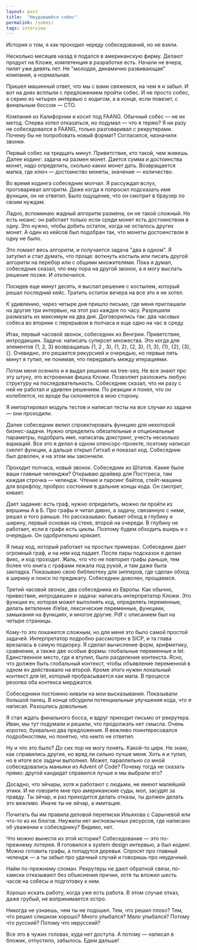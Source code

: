```yaml
---
layout: post
title:  "Неудавшийся собес"
permalink: /sobes/
tags: interview
---
```


История о том, я как проходил череду собеседований, но не взяли.

Несколько месяцев назад я подался в американскую фирму. Делают продукт на Кложе,
компетенция в разработке есть. Начали не вчера, пилят уже девять лет. Не
"молодая, динамично развивающая" компания, а нормальная.

Пришел машинный ответ, что мы с вами свяжемся, на чем я и забыл. И вот на днях
всплыли с предложением пройти собес. И не просто собес, а серию из четырех
интервью с кодигом, а в конце, если повезет, с финальным боссом — CTO.

Компания из Калифорнии и косит под FAANG. Обычный собес — не их метод. Сперва
хотел отказаться, но подумал — что я теряю? Я ни разу не собеседовался в FAANG,
только разговаривал с рекрутерами. Почему бы не попробовать новый формат?
Согласился, назначили звонки.

Первый собес на тридцать минут. Приветствие, кто такой, чем живешь. Далее
кодинг: задача на размен монет. Дается сумма и достоинства монет, надо
определить, сколько каких монет дать. Возвращается мапка, где ключ — достоинство
монеты, значение — количество.

Во время кодинга собеседник молчал. Я рассуждал вслух, проговаривал
алгоритм. Даже когда я попросил подсказать имя функции, он не ответил. Было
ощущение, что он смотрит в браузер по своим нуждам.

Ладно, вспоминаю жадный алгоритм размена, он не такой сложный. Но есть нюанс: он
работает только если среди монет есть достоинством в одну. Это нужно, чтобы
добить остаток, когда не осталось других монет. А один из кейсов был подобран
так, что монеты достоинством в одну не было.

Это ломает весь алгоритм, и получается задача "два в одном". Я затупил и стал
думать, что проще: воткнуть костыль или писать другой алгоритм на перебор или с
общими множителями. Пока я думал, собеседник сказал, что ему пора на другой
звонок, а я могу выслать решение позже. И отключился.

Посидев еще минут десять, я выслал решение с костылем, который решал последний
кейс. Тратить остаток вечера на все это я не хотел.

К удивлению, через четыре дня пришло письмо, где меня приглашали на другие три
интервью, на этот раз каждое по часу. Разрешили размазать их максимум на два
дня. Договорились так: два часовых собеса во вторник с перерывом в полчаса и еще
одно на час в среду.

Итак, первый часовой звонок, собеседник из Венгрии. Приветствие,
интродакшен. Задача: написать суперсет множества. Это когда для элементов {1, 2,
3} возвращаешь {1, 2 , 3}, {1, 2}, {2, 3}, {1, 3}, {1}, {2}, {3}, {}. Очевидно,
это решается рекурсией и очередью, но первые пять минут я тупил, не понимая, что
передавать между итерациями.

Потом меня осенило и я выдал решение на tree-seq. Не все знают про эту штуку,
это встроенная фишка Кложи. Позволяет разложить любую структуру на
последовательность. Собеседник сказал, что ни разу с ней не работал и удивлен
решением. По реакции я понял, что он колеблется, но вроде бы склоняется в мою
сторону.

Я импортировал модуль тестов и написал тесты на все случаи из задачи — они
проходили.

Далее собеседник велел спроектировать функцию для некоторой бизнес-задачи. Нужно
определить обязательные и опциональные параметры, подобрать имя, написатаь
докстринг, учесть несколько вариаций. Все это я делал в одном опенсорс-проекте,
поэтому написал скелет функции, а дальше открыл Гитхаб и показал код. Собеседник
был доволен, и на этом мы закончили.

Проходит полчаса, новый звонок. Собеседник из Штатов. Какие были ваши главные
челенджи? Открываю драйвер для Постгреса, там каждая строчка — челендж. Чтение и
парсинг байтов, стейт-машина для воркфлоу, проброс состояния в дальние концы
кода. Он смотрит, кивает.

Дает задание: есть граф, нужно определить, можно ли пройти из вершины А в Б. Про
графы я читал давно, а задачу, связанную с ними, решал и того раньше. Но
рассказываю: бывает обход в глубину и ширину, первый основан на стеке, второй на
очереди. В глубину не работает, если в графе есть циклы. Поэтому будем обходить
вширь и с очередью. Он одобрительно крякает.

Я пишу код, который работает на простых примерах. Собеседник дает огромный граф,
и на нем код падает. После пары подсказок я делаю фикс, и код проходит. Жаль,
что что не повторил графы раньше, тем более что книга с графами лежала под
рукой, и там даже была закладка. Показываю свою библиотеку для зипперов, где
сделан обход в ширину и поиск по предикату. Собеседник доволен, прощаемся.

Третий часовой звонок, два собеседника из Европы. Как обычно, привествие,
интродакшен и задача: написать интерпретатор Кложи. Это функция ev, которая
может выполнять код, определять переменные, делать ветвление if/else,
лексические переменные, функциии, замыкания на функциях, и многое другие. Pdf с
описанием был на четыре страницы.

Кому-то это покажется сложным, но для меня это было самой простой
задачей. Интерпретатор подробно рассмотрен в SICP, и та глава врезалась в самую
подкорку. Я сделал вычисление форм, арифметику, сравнение, а также две особые
формы: глобальные переменные и let. Единственное место, где я втупил, было
разделение контекста. Ясно, что должен быть глобальный контекст, чтобы
объявление переменной в одном ev действовало на второй. Кроме этого нужен
локальный контекст для let, который пробрасывается как мапа. В процессе резолва
оба контекса мерджатся.

Собеседники постоянно кивали на мои высказывания. Показывали большой палец. В
конце обсудили потенциальные улучшения кода, что я написал. Разошлись довольные.

Я стал ждать финального босса, и вдруг приходит письмо от рекрутера. Иван, мы
тут подумали и решили, что продолжать нет смысла. Очень коротко, буквально два
предложения. Я вежливо поинтересовался подробностями, но понятно, что никто не
ответил.

Ну и что это было? До сих пор не могу понять. Какой-то цирк. Не знаю, как
справились другие, но вряд ли сильно лучше меня. Хоть я и тупил, но в итоге все
задачи выполнил. Может, параллельно со мной собеседовались маньяки из Advent of
Code? Почему тогда не сказать прямо: другой кандидат справился лучше и мы
выбрали его?

Досадно, что эйчары, хотя и работают с людьми, не имеют малейшей этики. И не
говорите мне про американские суды, мол, засудят за правду. Ты эйчар, и раз
приходится делать отказы, ты должен делать это вежливо. Иначе ты не эйчар, а
имитация.

Почитать бы им правила деловой переписки Ильяхова с Сарычевой или что-то из их
блогов. Неужели нет англоязычных ресурсов, где написано об уважении к
собеседнику? Видимо, нет.

Что можно вынести из этой истории? Собеседование — это по-прежнему лотерея. Я
готовился к system design интервью, а был кодинг. Можно готовить графы, а
попадутся деревья. Спросят про главный челендж — а ты забыл про удачный случай и
говоришь про неудачный.

Найм по-прежнему сломан. Рекрутеры не дают обратной связи, по-хамски отказывают
без объяснения причин, хотя ты вложил шесть часов на собесы и подготовку к ним.

Хорошо искать работу, когда уже есть работа. В этом случае отказ, даже грубый,
не вопринимается остро.

Никогда не узнаешь, чем ты не подошел. Тем, что решил плохо? Тем, что решил
слишком хорошо? Много улыбался? Мало улыбался? Потому что русский? Потому что
нерусский?

Все это в чужих головах, куда нет доступа. А потому — написал в бложик,
отпустило, забылось. Едем дальше!
